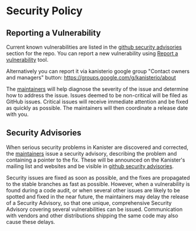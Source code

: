 # Security Policy

## Reporting a Vulnerability

Current known vulnerabilities are listed in the
[github security advisories](https://github.com/kanisterio/kanister/security/advisories) section for the repo.
You can report a new vulnerability using
[Report a vulnerability](https://github.com/kanisterio/kanister/security/advisories/new) tool.

Alternatively you can report it via kanisterio google group "Contact owners and managers" button: https://groups.google.com/g/kanisterio/about

The [maintainers](MAINTAINERS.md) will help diagnose the severity of the issue and determine how
to address the issue. Issues deemed to be non-critical will be filed as GitHub
issues. Critical issues will receive immediate attention and be fixed as quickly
as possible. The maintainers will then coordinate a release date with you.

## Security Advisories

When serious security problems in Kanister are discovered and corrected, the
[maintainers](MAINTAINERS.md) issue a security advisory, describing the problem and containing a
pointer to the fix. These will be announced on the Kanister's mailing list and
websites and be visible in [github security advisories](https://github.com/kanisterio/kanister/security/advisories).

Security issues are fixed as soon as possible, and the fixes are propagated to
the stable branches as fast as possible. However, when a vulnerability is found
during a code audit, or when several other issues are likely to be spotted and
fixed in the near future, the maintainers may delay the release of a Security
Advisory, so that one unique, comprehensive Security Advisory covering several
vulnerabilities can be issued. Communication with vendors and other
distributions shipping the same code may also cause these delays.

